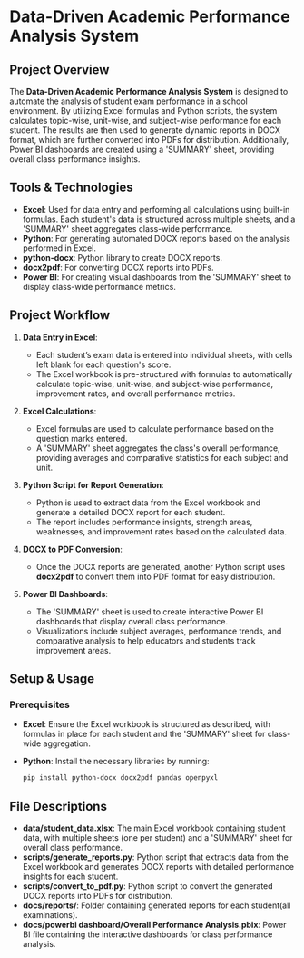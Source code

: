 # Data-Driven Academic Performance Analysis System

## Project Overview

The **Data-Driven Academic Performance Analysis System** is designed to automate the analysis of student exam performance in a school environment. By utilizing Excel formulas and Python scripts, the system calculates topic-wise, unit-wise, and subject-wise performance for each student. The results are then used to generate dynamic reports in DOCX format, which are further converted into PDFs for distribution. Additionally, Power BI dashboards are created using a 'SUMMARY' sheet, providing overall class performance insights.

## Tools & Technologies

- **Excel**: Used for data entry and performing all calculations using built-in formulas. Each student's data is structured across multiple sheets, and a 'SUMMARY' sheet aggregates class-wide performance.
- **Python**: For generating automated DOCX reports based on the analysis performed in Excel.
- **python-docx**: Python library to create DOCX reports.
- **docx2pdf**: For converting DOCX reports into PDFs.
- **Power BI**: For creating visual dashboards from the 'SUMMARY' sheet to display class-wide performance metrics.

## Project Workflow

1. **Data Entry in Excel**: 
   - Each student’s exam data is entered into individual sheets, with cells left blank for each question's score. 
   - The Excel workbook is pre-structured with formulas to automatically calculate topic-wise, unit-wise, and subject-wise performance, improvement rates, and overall performance metrics.
   
2. **Excel Calculations**:
   - Excel formulas are used to calculate performance based on the question marks entered.
   - A 'SUMMARY' sheet aggregates the class's overall performance, providing averages and comparative statistics for each subject and unit.

3. **Python Script for Report Generation**:
   - Python is used to extract data from the Excel workbook and generate a detailed DOCX report for each student.
   - The report includes performance insights, strength areas, weaknesses, and improvement rates based on the calculated data.

4. **DOCX to PDF Conversion**:
   - Once the DOCX reports are generated, another Python script uses **docx2pdf** to convert them into PDF format for easy distribution.

5. **Power BI Dashboards**:
   - The 'SUMMARY' sheet is used to create interactive Power BI dashboards that display overall class performance.
   - Visualizations include subject averages, performance trends, and comparative analysis to help educators and students track improvement areas.

## Setup & Usage

### Prerequisites

- **Excel**: Ensure the Excel workbook is structured as described, with formulas in place for each student and the 'SUMMARY' sheet for class-wide aggregation.
- **Python**: Install the necessary libraries by running:
  
  ```bash
  pip install python-docx docx2pdf pandas openpyxl

## File Descriptions

- **data/student_data.xlsx**: The main Excel workbook containing student data, with multiple sheets (one per student) and a 'SUMMARY' sheet for overall class performance.
- **scripts/generate_reports.py**: Python script that extracts data from the Excel workbook and generates DOCX reports with detailed performance insights for each student.
- **scripts/convert_to_pdf.py**: Python script to convert the generated DOCX reports into PDFs for distribution.
- **docs/reports/**: Folder containing generated reports for each student(all examinations).
- **docs/powerbi dashboard/Overall Performance Analysis.pbix**: Power BI file containing the interactive dashboards for class performance analysis.

